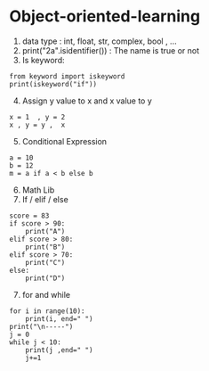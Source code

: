# Object-oriented-learning

1. data type : int, float, str, complex, bool , ...  
2. print("2a".isidentifier()) : The name is true or not
3. Is keyword:

```
from keyword import iskeyword
print(iskeyword("if"))
```

4. Assign y value to x and x value to y
```
x = 1  , y = 2
x , y = y ,  x
```
5. Conditional Expression
```
a = 10
b = 12
m = a if a < b else b
```
6. Math Lib
7. If / elif / else
```
score = 83
if score > 90:
    print("A")
elif score > 80:
    print("B")
elif score > 70:
    print("C")
else:
    print("D")
```
7. for and while
```
for i in range(10):
    print(i, end=" ")
print("\n-----")
j = 0
while j < 10:
    print(j ,end=" ")
    j+=1
```